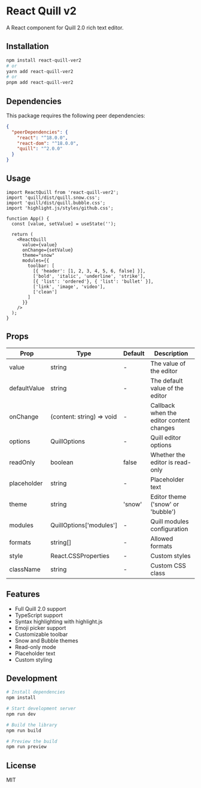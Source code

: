 # React Quill v2

A React component for Quill 2.0 rich text editor.

## Installation

```bash
npm install react-quill-ver2
# or
yarn add react-quill-ver2
# or
pnpm add react-quill-ver2
```

## Dependencies

This package requires the following peer dependencies:

```json
{
  "peerDependencies": {
    "react": "^18.0.0",
    "react-dom": "^18.0.0",
    "quill": "^2.0.0"
  }
}
```

## Usage

```tsx
import ReactQuill from 'react-quill-ver2';
import 'quill/dist/quill.snow.css';
import 'quill/dist/quill.bubble.css';
import 'highlight.js/styles/github.css';

function App() {
  const [value, setValue] = useState('');

  return (
    <ReactQuill
      value={value}
      onChange={setValue}
      theme="snow"
      modules={{
        toolbar: [
          [{ 'header': [1, 2, 3, 4, 5, 6, false] }],
          ['bold', 'italic', 'underline', 'strike'],
          [{ 'list': 'ordered'}, { 'list': 'bullet' }],
          ['link', 'image', 'video'],
          ['clean']
        ]
      }}
    />
  );
}
```

## Props

| Prop | Type | Default | Description |
|------|------|---------|-------------|
| value | string | - | The value of the editor |
| defaultValue | string | - | The default value of the editor |
| onChange | (content: string) => void | - | Callback when the editor content changes |
| options | QuillOptions | - | Quill editor options |
| readOnly | boolean | false | Whether the editor is read-only |
| placeholder | string | - | Placeholder text |
| theme | string | 'snow' | Editor theme ('snow' or 'bubble') |
| modules | QuillOptions['modules'] | - | Quill modules configuration |
| formats | string[] | - | Allowed formats |
| style | React.CSSProperties | - | Custom styles |
| className | string | - | Custom CSS class |

## Features

- Full Quill 2.0 support
- TypeScript support
- Syntax highlighting with highlight.js
- Emoji picker support
- Customizable toolbar
- Snow and Bubble themes
- Read-only mode
- Placeholder text
- Custom styling

## Development

```bash
# Install dependencies
npm install

# Start development server
npm run dev

# Build the library
npm run build

# Preview the build
npm run preview
```

## License

MIT 